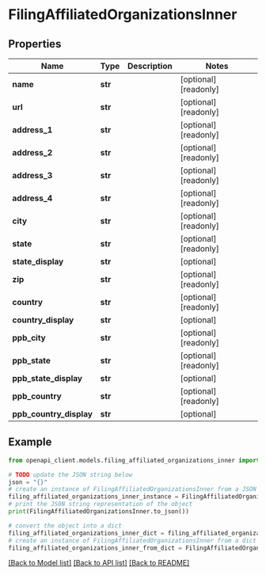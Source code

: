 # FilingAffiliatedOrganizationsInner


## Properties

Name | Type | Description | Notes
------------ | ------------- | ------------- | -------------
**name** | **str** |  | [optional] [readonly] 
**url** | **str** |  | [optional] [readonly] 
**address_1** | **str** |  | [optional] [readonly] 
**address_2** | **str** |  | [optional] [readonly] 
**address_3** | **str** |  | [optional] [readonly] 
**address_4** | **str** |  | [optional] [readonly] 
**city** | **str** |  | [optional] [readonly] 
**state** | **str** |  | [optional] [readonly] 
**state_display** | **str** |  | [optional] 
**zip** | **str** |  | [optional] [readonly] 
**country** | **str** |  | [optional] [readonly] 
**country_display** | **str** |  | [optional] 
**ppb_city** | **str** |  | [optional] [readonly] 
**ppb_state** | **str** |  | [optional] [readonly] 
**ppb_state_display** | **str** |  | [optional] 
**ppb_country** | **str** |  | [optional] [readonly] 
**ppb_country_display** | **str** |  | [optional] 

## Example

```python
from openapi_client.models.filing_affiliated_organizations_inner import FilingAffiliatedOrganizationsInner

# TODO update the JSON string below
json = "{}"
# create an instance of FilingAffiliatedOrganizationsInner from a JSON string
filing_affiliated_organizations_inner_instance = FilingAffiliatedOrganizationsInner.from_json(json)
# print the JSON string representation of the object
print(FilingAffiliatedOrganizationsInner.to_json())

# convert the object into a dict
filing_affiliated_organizations_inner_dict = filing_affiliated_organizations_inner_instance.to_dict()
# create an instance of FilingAffiliatedOrganizationsInner from a dict
filing_affiliated_organizations_inner_from_dict = FilingAffiliatedOrganizationsInner.from_dict(filing_affiliated_organizations_inner_dict)
```
[[Back to Model list]](../README.md#documentation-for-models) [[Back to API list]](../README.md#documentation-for-api-endpoints) [[Back to README]](../README.md)


